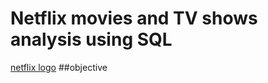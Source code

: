 # Netflix movies and TV shows analysis using SQL
[netflix logo](https://github.com/Ukhera/Netflix_sql_project/blob/main/logo.png)
##objective
